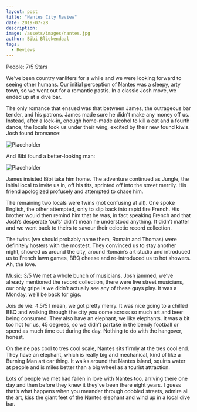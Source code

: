 ```yaml
---
layout: post
title: "Nantes City Review"
date: 2019-07-28
description:
image: /assets/images/nantes.jpg
author: Bibi Bliekendaal
tags: 
  - Reviews
---
```


People: 7/5 Stars

We’ve been country vanlifers for a while and we were looking forward to seeing other humans. Our initial perception of Nantes was a sleepy, arty town, so we went out for a romantic pastis. In a classic Josh move, we ended up at a dive bar. 

The only romance that ensued was that between James, the outrageous bar tender, and his patrons. James made sure he didn’t make any money off us. Instead, after a lock-in, enough home-made alcohol to kill a cat and a fourth dance, the locals took us under their wing, excited by their new found kiwis. Josh found bromance:

![Placeholder](/assets/images/placeholderpastisjug.jpg)

And Bibi found a better-looking man:

![Placeholder](/assets/images/placeholderpastisjug.jpg)

James insisted Bibi take him home. The adventure continued as Jungle, the initial local to invite us in, off his tits, sprinted off into the street merrily. His friend apologized profusely and attempted to chase him. 

The remaining two locals were twins (not confusing at all). One spoke English, the other attempted, only to slip back into rapid fire French. His brother would then remind him that he was, in fact speaking French and that Josh’s desperate ‘oui’s’ didn’t mean he understood anything. It didn’t matter and we went back to theirs to savour their eclectic record collection. 

The twins (we should probably name them, Romain and Thomas) were definitely hosters with the mostest. They convinced us to stay another night, showed us around the city, around Romain’s art studio and introduced us to French lawn games, BBQ cheese and re-introduced us to hot showers. Ah, the love.

Music: 3/5
We met a whole bunch of musicians, Josh jammed, we’ve already mentioned the record collection, there were live street musicians, our only gripe is we didn’t actually see any of these guys play. It was a Monday, we’ll be back for gigs.

Jois de vie: 4.5/5
I mean, we got pretty merry. It was nice going to a chilled BBQ and walking through the city you come across so much art and beer being consumed. They also have an elephant, we like elephants. It was a bit too hot for us, 45 degrees, so we didn’t partake in the bendy football or spend as much time out during the day. Nothing to do with the hangover, honest.

On the ne pas cool to tres cool scale, Nantes sits firmly at the tres cool end. They have an elephant, which is really big and mechanical, kind of like a Burning Man art car thing. It walks around the Nantes island, squirts water at people and is miles better than a big wheel as a tourist attraction. 

Lots of people we met had fallen in love with Nantes too, arriving there one day and then before they knew it they’ve been there eight years. I guess that’s what happens when you meander through cobbled streets, admire all the art, kiss the giant feet of the Nantes elephant and wind up in a local dive bar.

